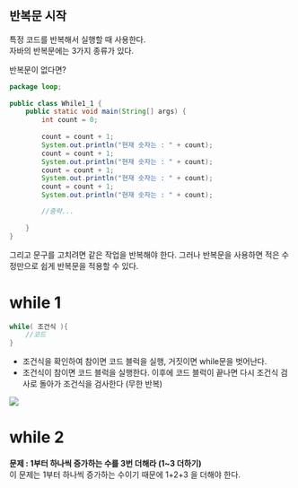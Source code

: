 ## 반복문 시작
특정 코드를 반복해서 실행할 때 사용한다. <br>
자바의 반복문에는 3가지 종류가 있다.

반복문이 없다면?
```java
package loop;  
  
public class While1_1 {  
    public static void main(String[] args) {  
        int count = 0;  
  
        count = count + 1;  
        System.out.println("현재 숫자는 : " + count);  
        count = count + 1;  
        System.out.println("현재 숫자는 : " + count);  
        count = count + 1;  
        System.out.println("현재 숫자는 : " + count);  
        count = count + 1;  
        System.out.println("현재 숫자는 : " + count);

		//중략...
		 
    }  
}
```
그리고 문구를 고치려면 같은 작업을 반복해야 한다. 그러나 반복문을 사용하면 적은 수정만으로 쉽게 반복문을 적용할 수 있다.

# while 1
```java
while( 조건식 ){
	//코드
}
```
- 조건식을 확인하여 참이면 코드 블럭을 실행, 거짓이면 while문을 벗어난다.
- 조건식이 참이면 코드 블럭을 실행한다. 이후에 코드 블럭이 끝나면 다시 조건식 검사로 돌아가 조건식을 검사한다 (무한 반복)

![](https://i.imgur.com/lvEuXP8.png)

# while 2
**문제 : 1부터 하나씩 증가하는 수를 3번 더해라 (1~3 더하기)**<br>
이 문제는 1부터 하나씩 증가하는 수이기 때문에 1+2+3 을 더해야 한다.
